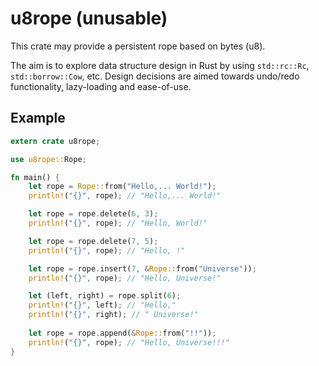 # u8rope (unusable)

This crate may provide a persistent rope based on bytes (u8).

The aim is to explore data structure design in Rust by using `std::rc::Rc`, `std::borrow::Cow`, etc.
Design decisions are aimed towards undo/redo functionality, lazy-loading and ease-of-use.

## Example

```Rust
extern crate u8rope;

use u8rope::Rope;

fn main() {
	let rope = Rope::from("Hello,... World!");
	println!("{}", rope); // "Hello,... World!"

	let rope = rope.delete(6, 3);
	println!("{}", rope); // "Hello, World!"

	let rope = rope.delete(7, 5);
	println!("{}", rope); // "Hello, !"

	let rope = rope.insert(7, &Rope::from("Universe"));
	println!("{}", rope); // "Hello, Universe!"

	let (left, right) = rope.split(6);
	println!("{}", left); // "Hello,"
	println!("{}", right); // " Universe!"
	
	let rope = rope.append(&Rope::from("!!"));
	println!("{}", rope); // "Hello, Universe!!!"
}
```
